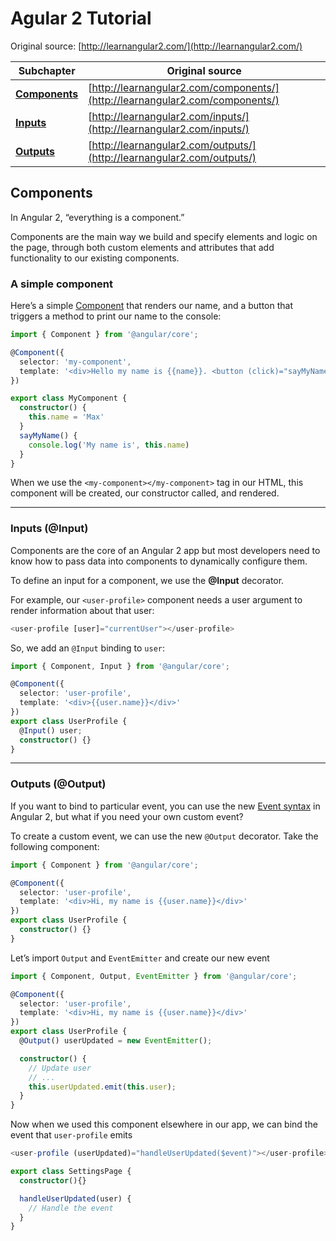 # Agular 2 Tutorial

Original source: [http://learnangular2.com/](http://learnangular2.com/)

Subchapter | Original source  
--------|-----------------  
**[Components](#components)** | [http://learnangular2.com/components/](http://learnangular2.com/components/)  
**[Inputs](#inputs-input)** | [http://learnangular2.com/inputs/](http://learnangular2.com/inputs/)  
**[Outputs](#outputs-output)** | [http://learnangular2.com/outputs/](http://learnangular2.com/outputs/)  


## Components

In Angular 2, “everything is a component.”

Components are the main way we build and specify elements and logic on the page,
through both custom elements and attributes that add functionality to our existing components.

### A simple component


Here’s a simple [Component](https://angular.io/docs/ts/latest/api/core/index/Component-decorator.html) 
that renders our name, and a button that triggers a method to print our name to the console:

```typescript
import { Component } from '@angular/core';

@Component({
  selector: 'my-component',
  template: '<div>Hello my name is {{name}}. <button (click)="sayMyName()">Say my name</button></div>'
})

export class MyComponent {
  constructor() {
    this.name = 'Max'
  }
  sayMyName() {
    console.log('My name is', this.name)
  }
}
```
When we use the `<my-component></my-component>` tag in our HTML, 
this component will be created, our constructor called, and rendered.

--------------------------------------------------------------------

### Inputs (@Input)

Components are the core of an Angular 2 app but most developers need 
to know how to pass data into components to dynamically configure them.

To define an input for a component, we use the **@Input** decorator.

For example, our `<user-profile>` component needs a user argument 
to render information about that user:

```typescript
<user-profile [user]="currentUser"></user-profile>
```

So, we add an `@Input` binding to `user`:

```typescript
import { Component, Input } from '@angular/core';

@Component({
  selector: 'user-profile',
  template: '<div>{{user.name}}</div>'
})
export class UserProfile {
  @Input() user;
  constructor() {}
}
```

--------------------------------------------------------------------

### Outputs (@Output)

If you want to bind to particular event, you can use the new 
[Event syntax](http://learnangular2.com/events) 
in Angular 2, but what if you need your own custom event?

To create a custom event, we can use the new `@Output` decorator. 
Take the following component:

```typescript
import { Component } from '@angular/core';

@Component({
  selector: 'user-profile',
  template: '<div>Hi, my name is {{user.name}}</div>'
})
export class UserProfile {
  constructor() {}
}
```

Let’s import `Output` and `EventEmitter` and create our new event

```typescript
import { Component, Output, EventEmitter } from '@angular/core';

@Component({
  selector: 'user-profile',
  template: '<div>Hi, my name is {{user.name}}</div>'
})
export class UserProfile {
  @Output() userUpdated = new EventEmitter();

  constructor() {
    // Update user
    // ...
    this.userUpdated.emit(this.user);
  }
}
```
Now when we used this component elsewhere in our app, 
we can bind the event that `user-profile` emits

```typescript
<user-profile (userUpdated)="handleUserUpdated($event)"></user-profile>
```

```typescript
export class SettingsPage {
  constructor(){}

  handleUserUpdated(user) {
    // Handle the event
  }
}
```
